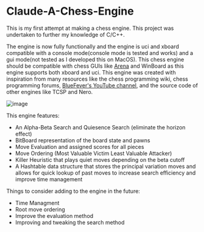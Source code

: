 # Claude-A-Chess-Engine
This is my first attempt at making a chess engine. This project was undertaken to further my knowledge of C/C++.

The engine is now fully functionally and the engine is uci and xboard compatible with a console mode(console mode is tested and works) and a gui mode(not tested as I developed this on MacOS). This chess engine should be compatible with chess GUIs like [Arena](http://www.playwitharena.de) and WinBoard as this engine supports both xboard and uci. This engine was created with inspiration from many resources like the chess programming wiki, chess programming forums, [BlueFever's YouTube channel](https://www.youtube.com/user/BlueFeverSoft), and the source code of other engines like TCSP and Nero.

![image](https://user-images.githubusercontent.com/64037087/189559199-4b15e1db-9042-43cb-8d78-3a13b574e943.png)

This engine features:
  * An Alpha-Beta Search and Quiesence Search (eliminate the horizon effect)
  * BitBoard representation of the board state and pawns
  * Move Evaluation and assigned scores for all pieces
  * Move Ordering (Most Valuable Victim Least Valuable Attacker)
  * Killer Heuristic that plays quiet moves depending on the beta cutoff
  * A Hashtable data structure that stores the principal variation moves and allows for quick lookup of past moves to increase search efficiency and improve time management
  
Things to consider adding to the engine in the future:
  * Time Managment
  * Root move ordering
  * Improve the evaluation method
  * Improving and tweaking the search method
